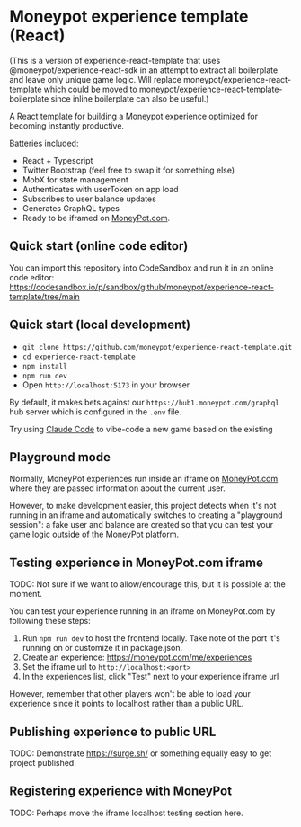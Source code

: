 # Moneypot experience template (React)

(This is a version of experience-react-template that uses @moneypot/experience-react-sdk in an attempt to extract all boilerplate and leave only unique game logic. Will replace moneypot/experience-react-template which could be moved to moneypot/experience-react-template-boilerplate since inline boilerplate can also be useful.)

A React template for building a Moneypot experience optimized for becoming instantly productive.

Batteries included:

- React + Typescript
- Twitter Bootstrap (feel free to swap it for something else)
- MobX for state management
- Authenticates with userToken on app load
- Subscribes to user balance updates
- Generates GraphQL types
- Ready to be iframed on [MoneyPot.com][mpcom].

## Quick start (online code editor)

You can import this repository into CodeSandbox and run it in an online code editor: https://codesandbox.io/p/sandbox/github/moneypot/experience-react-template/tree/main

## Quick start (local development)

- `git clone https://github.com/moneypot/experience-react-template.git`
- `cd experience-react-template`
- `npm install`
- `npm run dev`
- Open `http://localhost:5173` in your browser

By default, it makes bets against our `https://hub1.moneypot.com/graphql` hub server which is configured in the `.env` file.

Try using [Claude Code](https://claude.com/product/claude-code) to vibe-code a new game based on the existing

## Playground mode

Normally, MoneyPot experiences run inside an iframe on [MoneyPot.com][mpcom] where they are passed information about the current user.

However, to make development easier, this project detects when it's not running in an iframe and automatically switches to creating a "playground session": a fake user and balance are created so that you can test your game logic outside of the MoneyPot platform.

## Testing experience in MoneyPot.com iframe

TODO: Not sure if we want to allow/encourage this, but it is possible at the moment.

You can test your experience running in an iframe on MoneyPot.com by following these steps:

1. Run `npm run dev` to host the frontend locally. Take note of the port it's running on or customize it in package.json.
2. Create an experience: <https://moneypot.com/me/experiences>
3. Set the iframe url to `http://localhost:<port>`
4. In the experiences list, click "Test" next to your experience iframe url

However, remember that other players won't be able to load your experience since it points to localhost rather than a public URL.

## Publishing experience to public URL

TODO: Demonstrate https://surge.sh/ or something equally easy to get project published.

## Registering experience with MoneyPot

TODO: Perhaps move the iframe localhost testing section here.

[mpcom]: https://moneypot.com/
